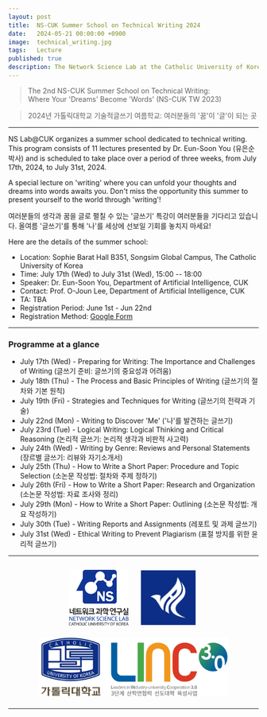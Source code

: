 ```yaml
---
layout: post
title:  NS-CUK Summer School on Technical Writing 2024
date:   2024-05-21 00:00:00 +0900
image:  technical_writing.jpg
tags:   Lecture
published: true
description: The Network Science Lab at the Catholic University of Korea organizes a summer school dedicated to technical writing. This program consists of 11 lectures presented by Dr. Eun-Soon You (유은순 박사), from July 17th, 2024, to July 31st, 2024.
---
```


> The 2nd NS-CUK Summer School on Technical Writing:<br> Where Your 'Dreams' Become 'Words' (NS-CUK TW 2023)

> 2024년 가톨릭대학교 기술적글쓰기 여름학교: 여러분들의 '꿈'이 '글'이 되는 곳

***

NS Lab@CUK organizes a summer school dedicated to technical writing. This program consists of 11 lectures presented by Dr. Eun-Soon You (유은순 박사) and is scheduled to take place over a period of three weeks, from July 17th, 2024, to July 31st, 2024.

A special lecture on 'writing' where you can unfold your thoughts and dreams into words awaits you. Don't miss the opportunity this summer to present yourself to the world through 'writing'!

여러분들의 생각과 꿈을 글로 펼칠 수 있는 '글쓰기' 특강이 여러분들을 기다리고 있습니다. 올여름 '글쓰기'를 통해 '나'를 세상에 선보일 기회를 놓치지 마세요!

Here are the details of the summer school:
* Location: Sophie Barat Hall B351, Songsim Global Campus, The Catholic University of Korea
* Time: July 17th (Wed) to July 31st (Wed), 15:00 -- 18:00
* Speaker: Dr. Eun-Soon You, Department of Artificial Intelligence, CUK
* Contact: Prof. O-Joun Lee, Department of Artificial Intelligence, CUK
* TA: TBA
* Registration Period: June 1st - Jun 22nd
* Registration Method: [Google Form](https://forms.gle/k4fJwR4iq5jLJufi8)

***

### Programme at a glance
* July 17th (Wed) - Preparing for Writing: The Importance and Challenges of Writing (글쓰기 준비: 글쓰기의 중요성과 어려움)
* July 18th (Thu) - The Process and Basic Principles of Writing (글쓰기의 절차와 기본 원칙)
* July 19th (Fri) - Strategies and Techniques for Writing (글쓰기의 전략과 기술)
* July 22nd (Mon) - Writing to Discover 'Me' ('나'를 발견하는 글쓰기)
* July 23rd (Tue) - Logical Writing: Logical Thinking and Critical Reasoning (논리적 글쓰기: 논리적 생각과 비판적 사고력)
* July 24th (Wed) - Writing by Genre: Reviews and Personal Statements (장르별 글쓰기: 리뷰와 자기소개서)
* July 25th (Thu) - How to Write a Short Paper: Procedure and Topic Selection (소논문 작성법: 절차와 주제 정하기)
* July 26th (Fri) - How to Write a Short Paper: Research and Organization (소논문 작성법: 자료 조사와 정리)
* July 29th (Mon) - How to Write a Short Paper: Outlining (소논문 작성법: 개요 작성하기)
* July 30th (Tue) - Writing Reports and Assignments (레포트 및 과제 글쓰기)
* July 31st (Wed) - Ethical Writing to Prevent Plagiarism (표절 방지를 위한 윤리적 글쓰기)

***

<p align="center"><a href="https://nslab-cuk.github.io/"><img align="center" src="/images/Logo_Square.png" style="width : 120px; margin : 10px"></a><a href="https://cukai.catholic.ac.kr/cukai/index.html"><img align="center" src="/images/AI_Logo.png" style="width : 110px; margin : 15px"></a><a href="https://linc.catholic.ac.kr/lincplus/index.html"><img align="center" src="/images/CUKLINK_Logo.jpg" style="width : 380px; margin : 10px"></a></p>

***
